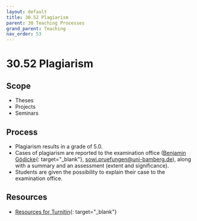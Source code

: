 ```yaml
---
layout: default
title: 30.52 Plagiarism
parent: 30 Teaching Processes
grand_parent: Teaching
nav_order: 53
---
```


# 30.52 Plagiarism

## Scope

- Theses
- Projects
- Seminars

## Process

- Plagiarism results in a grade of 5.0.
- Cases of plagiarism are reported to the examination office ([Benjamin Gödicke](https://univis.uni-bamberg.de/formbot/dsc_3Danew_2Ftel_26dir_3Dzuv_2Fabtlg2_2Fref3a_26collection_3D2009w_2Fhuman_2Fpaeda_2Feleme_2Fbeglei_26ref_3Dtel){: target="_blank"}, sowi.pruefungen@uni-bamberg.de), along with a summary and an assessment (extent and significance).
- Students are given the possibility to explain their case to the examination office.

## Resources

- [Resources for Turnitin](https://vc.uni-bamberg.de/course/view.php?id=51718){: target="_blank"}
